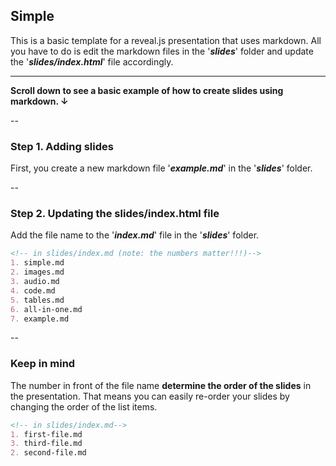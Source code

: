 ## Simple

This is a basic template for a reveal.js presentation that uses markdown. All you have to do is edit the markdown files in the '***slides***' folder and update the '***slides/index.html***' file accordingly.

---
**Scroll down to see a basic example of how to create slides using markdown. &darr;**

--

### Step 1. Adding slides

First, you create a new markdown file '***example.md***' in the '***slides***' folder.

--


### Step 2. Updating the slides/index.html file

Add the file name to the '***index.md***' file in the '***slides***' folder. 

```md
<!-- in slides/index.md (note: the numbers matter!!!)-->
1. simple.md
2. images.md
3. audio.md
4. code.md
5. tables.md
6. all-in-one.md
7. example.md
```

--

### Keep in mind

The number in front of the file name **determine the order of the slides** in the presentation. That means you can easily re-order your slides by changing the order of the list items.

```md
<!-- in slides/index.md-->
1. first-file.md
3. third-file.md
2. second-file.md
```

